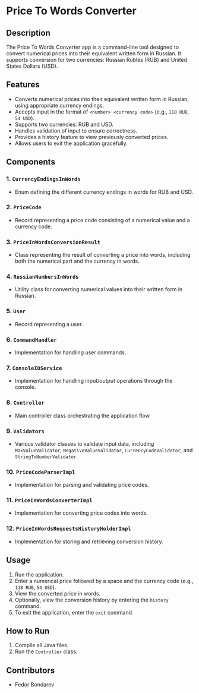 # Price To Words Converter

## Description
The Price To Words Converter app is a command-line tool designed to convert numerical prices into their equivalent written form in Russian. It supports conversion for two currencies: Russian Rubles (RUB) and United States Dollars (USD).

## Features
- Converts numerical prices into their equivalent written form in Russian, using appropriate currency endings.
- Accepts input in the format of `<number> <currency code>` (e.g., `118 RUB`, `54 USD`).
- Supports two currencies: RUB and USD.
- Handles validation of input to ensure correctness.
- Provides a history feature to view previously converted prices.
- Allows users to exit the application gracefully.

## Components

### 1. `CurrencyEndingsInWords`
- Enum defining the different currency endings in words for RUB and USD.

### 2. `PriceCode`
- Record representing a price code consisting of a numerical value and a currency code.

### 3. `PriceInWordsConversionResult`
- Class representing the result of converting a price into words, including both the numerical part and the currency in words.

### 4. `RussianNumbersInWords`
- Utility class for converting numerical values into their written form in Russian.

### 5. `User`
- Record representing a user.

### 6. `CommandHandler`
- Implementation for handling user commands.

### 7. `ConsoleIOService`
- Implementation for handling input/output operations through the console.

### 8. `Controller`
- Main controller class orchestrating the application flow.

### 9. `Validators`
- Various validator classes to validate input data, including `MaxValueValidator`, `NegativeValueValidator`, `CurrencyCodeValidator`, and `StringToNumberValidator`.

### 10. `PriceCodeParserImpl`
- Implementation for parsing and validating price codes.

### 11. `PriceInWordsConverterImpl`
- Implementation for converting price codes into words.

### 12. `PriceInWordsRequestsHistoryHolderImpl`
- Implementation for storing and retrieving conversion history.

## Usage
1. Run the application.
2. Enter a numerical price followed by a space and the currency code (e.g., `118 RUB`, `54 USD`).
3. View the converted price in words.
4. Optionally, view the conversion history by entering the `history` command.
5. To exit the application, enter the `exit` command.

## How to Run
1. Compile all Java files.
2. Run the `Controller` class.

## Contributors
- Fedor Bondarev
